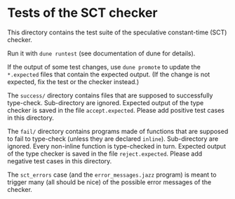 # Tests of the SCT checker

This directory contains the test suite of the speculative constant-time (SCT)
checker.

Run it with `dune runtest` (see documentation of dune for details).

If the output of some test changes, use `dune promote` to update the
`*.expected` files that contain the expected output. (If the change is not
expected, fix the test or the checker instead.)

The `success/` directory contains files that are supposed to successfully
type-check. Sub-directory are ignored. Expected output of the type checker is
saved in the file `accept.expected`. Please add positive test cases in this
directory.

The `fail/` directory contains programs made of functions that are supposed to
fail to type-check (unless they are declared `inline`). Sub-directory are
ignored. Every non-inline function is type-checked in turn. Expected output of
the type checker is saved in the file `reject.expected`. Please add negative
test cases in this directory.

The `sct_errors` case (and the `error_messages.jazz` program) is meant to
trigger many (all should be nice) of the possible error messages of the checker.
